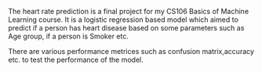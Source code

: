 The heart rate prediction is a final project for my CS106  Basics of Machine Learning course. It is a logistic regression based model which aimed to predict if a person has heart disease based on some parameters such as Age group, if a person is Smoker etc.

There are various performance metrices such as confusion matrix,accuracy etc. to test the performance of the model.
